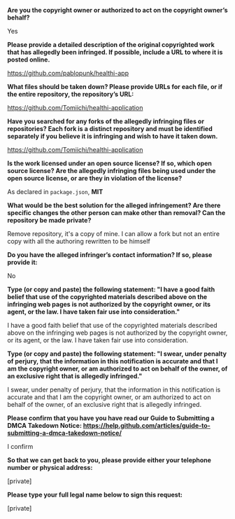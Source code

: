 **Are you the copyright owner or authorized to act on the copyright owner’s behalf?**  

Yes  

**Please provide a detailed description of the original copyrighted work that has allegedly been infringed. If possible, include a URL to where it is posted online.**  

https://github.com/pablopunk/healthi-app  

**What files should be taken down? Please provide URLs for each file, or if the entire repository, the repository’s URL:**  

https://github.com/Tomiichi/healthi-application  

**Have you searched for any forks of the allegedly infringing files or repositories? Each fork is a distinct repository and must be identified separately if you believe it is infringing and wish to have it taken down.**  

https://github.com/Tomiichi/healthi-application  

**Is the work licensed under an open source license? If so, which open source license? Are the allegedly infringing files being used under the open source license, or are they in violation of the license?**  

As declared in `package.json`, **MIT**  

**What would be the best solution for the alleged infringement? Are there specific changes the other person can make other than removal? Can the repository be made private?**  

Remove repository, it's a copy of mine. I can allow a fork but not an entire copy with all the authoring rewritten to be himself  

**Do you have the alleged infringer’s contact information? If so, please provide it:**  

No  

**Type (or copy and paste) the following statement: "I have a good faith belief that use of the copyrighted materials described above on the infringing web pages is not authorized by the copyright owner, or its agent, or the law. I have taken fair use into consideration."**  

I have a good faith belief that use of the copyrighted materials described above on the infringing web pages is not authorized by the copyright owner, or its agent, or the law. I have taken fair use into consideration.  

**Type (or copy and paste) the following statement: "I swear, under penalty of perjury, that the information in this notification is accurate and that I am the copyright owner, or am authorized to act on behalf of the owner, of an exclusive right that is allegedly infringed."**  

I swear, under penalty of perjury, that the information in this notification is accurate and that I am the copyright owner, or am authorized to act on behalf of the owner, of an exclusive right that is allegedly infringed.  

**Please confirm that you have you have read our Guide to Submitting a DMCA Takedown Notice: https://help.github.com/articles/guide-to-submitting-a-dmca-takedown-notice/**  

I confirm  

**So that we can get back to you, please provide either your telephone number or physical address:**  

[private]  

**Please type your full legal name below to sign this request:**  

[private]
